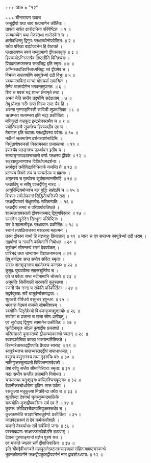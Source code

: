 +++
title = "१२"

+++
श्रीनारायण उवाच  
जम्बुद्वीपो यथा चायं यत्प्रमाणेन कीर्तितः ।  
तावता सर्वतः क्षारोदधिना परिवेष्टितः ॥ १ ॥  
जम्ब्वाख्येन यथा मेरुस्तथा क्षारोदकेन च ।  
क्षारोदधिस्तु द्विगुणः प्लक्षाख्येनोपवेष्टितः ॥ २ ॥  
यथैव परिखा बाह्योपवनेन हि वेष्ट्यते ।  
प्लक्षाख्यश्च स्वयं जम्बुप्रमाणो द्वीपरूपधृक् ॥ ३ ॥  
हिरण्मयोऽग्निस्तत्रैव तिष्ठतीति विनिश्चयः ।  
प्रियव्रतात्मजस्तत्र सप्तजिह्व इति स्मृतः ॥ ४ ॥  
अग्निस्तदधिपस्त्विध्मजिह्वः स्वं द्वीपमेव च ।  
विभज्य सप्तवर्षाणि स्वपुत्रेभ्यो ददौ विभुः ॥ ५ ॥  
स्वयमात्मविदां मान्यां योगचर्यां समाश्रितः ।  
तेनैव चात्मयोगेन भगवन्तमुपागतः ॥ ६ ॥  
शिवं च यवसं भद्रं शान्तं क्षेमामृते तथा ।  
अभयं चेति सप्तैव तद्वर्षाणि सदेक्षताम् ॥ ७ ॥  
तेषु प्रोक्ता नदीः सप्त गिरयः सप्त चैव हि ।  
अरुणा नृम्णाङ्‌गिरसी सावित्री सुप्रभातिका ॥ ८ ॥  
ऋतम्भरा सत्यम्भरा इति नद्यः प्रकीर्तिताः ।  
मणिकूटो वज्रकूट इन्द्रसेनस्तथैव च ॥ ९ ॥  
ज्योतिष्मान्वै सुपर्णश्च हिरण्यष्ठीव एव च ।  
मेघमाल इति ख्याताः प्लक्षद्वीपस्य पर्वताः ॥ १० ॥  
नदीनां जलमात्रेण दर्शनस्पर्शनादिभिः ।  
निर्धूताशेषरजसो निस्तमस्काः प्रजास्तथा ॥ ११ ॥  
हंसश्चैव पतङ्गश्च ऊर्ध्वायन इतीव च ।  
सत्याङ्गसञ्ज्ञाश्चत्वारो वर्णाः प्लक्षस्य द्वीपके ॥ १२ ॥  
सहस्रायुप्रमाणाश्च विविधोपमदर्शनाः ।  
स्वर्गद्वारं त्रयीविद्याविधिनार्कं यजन्ति ते ॥ १३ ॥  
प्रत्नस्य विष्णो रूपं च सत्यर्तस्य च ब्रह्मणः ।  
अमृतस्य च मृत्योश्च सूर्यमात्मानमीमहि ॥ १४ ॥  
प्लक्षादिषु च सर्वेषु पञ्चद्वीपेषु नारद ।  
आयुरिन्द्रियमोजश्च बलं बुद्धिः सहोऽपि च ॥ १५ ॥  
विक्रमः सर्वलोकानां सिद्धिरौत्पत्तिकी सदा ।  
प्लक्षद्वीपात्परं चेक्षुरसोदः सरिताम्पतिः ॥ १६ ॥  
प्लक्षद्वीपं समग्रं च परिवार्यावतिष्ठते ।  
शाल्मलाख्यस्ततो द्वीपश्चास्माद्‌ द्विगुणविस्तरः ॥ १७ ॥  
समानेन सुरोदेन सिन्धुना परिवेष्टितः ।  
यत्र वै शाल्मलीवृक्षः प्लक्षायामः प्रकीर्तितः ॥ १८ ॥  
स्थानं तत्पक्षिराजस्य गरुडस्य महात्मनः ।  
तस्य द्वीपस्य नाथो हि यज्ञबाहुः प्रियव्रतात् ॥ १९ ॥
जातः स एव सप्तभ्यः स्वपुत्रेभ्यो ददौ धराम् ।  
तद्वर्षाणां च नामानि कथितानि निबोधत ॥ २० ॥  
सुरोचनं सौमनस्यं रमणं देववर्षकम् ।  
पारिभद्रं तथा चाप्यायनं विज्ञातनामकम् ॥ २१ ॥  
तेषु वर्षाद्रयः सप्त सप्तैव सरितः स्मृताः ।  
सरसः शतशृङ्गश्च वामदेवश्च कन्दकः ॥ २२ ॥  
कुमुदः पुष्पवर्षश्च सहस्रश्रुतिरेव च ।  
एते च पर्वताः सप्त नदीनामानि चोच्यते ॥ २३ ॥  
अनुमतिः सिनीवाली सरस्वती कुहूस्तथा ।  
रजनी चैव नन्दा च राकेति परिकीर्तिताः ॥ २४ ॥  
तद्वर्षपुरुषाः सर्वे चातुर्वर्ण्यसमाह्वयाः ।  
श्रुतधरो वीर्यधरो वसुन्धर इषुन्धरः ॥ २५ ॥  
भगवन्तं वेदमयं यजन्ते सोममीश्वरम् ।  
स्वगोभिः पितृदेवेभ्यो विभजन्कृष्णशुक्लयोः ॥ २६ ॥  
सर्वासां च प्रजानां च राजा सोमः प्रसीदतु ।  
एवं सुरोदाद्‌ द्विगुणः स्वमानेन प्रकीर्तितः ॥ २७ ॥  
घृतोदेनावृतः सोऽयं कुशद्वीपः प्रकाशते ।  
यस्मिन्नास्ते कुशस्तम्बो द्वीपाख्याकारणो ज्वलन् ॥ २८ ॥  
स्वशष्परोचिषा काष्ठा भासयन्परितिष्ठते ।  
हिरण्यरेतास्तद्द्वीपपतिः प्रैयव्रत स्वराट् ॥ २९ ॥  
स्वपुत्रेभ्यश्च सप्तभ्यस्तद्‌द्वीपं सप्तधाभजत् ।  
वसुश्च वसुदानश्च तथा दृढरुचिः परः ॥ ३० ॥  
नाभिगुप्तस्तुत्यव्रतौ विविक्तनामदेवकौ ।  
तेषां वर्षेषु सप्तैव सीमागिरिवराः स्मृताः ॥ ३१ ॥  
नद्यः सप्तैव सन्तीह तन्नामानि निबोधत ।  
चक्रस्तथा चतुःशृङ्गः कपिलश्चित्रकूटकः ॥ ३२ ॥  
देवानीकश्चोर्ध्वरोमा द्रविणः सप्त पर्वताः ।  
रसकुल्या मधुकुल्या मित्रविन्दा तथैव च ॥ ३३ ॥  
श्रुतविन्दा देवगर्भा घृतच्युन्मन्दमालिके ।  
यत्पयोभिः कुशद्वीपवासिनः सर्व एव ते ॥ ३४ ॥  
कुशलः कोविदश्चैवाप्यभियुक्तस्तथैव च ।  
कुलकश्चेति सञ्ज्ञाभिश्चतुर्वर्णाः प्रकीर्तिताः ॥ ३५ ॥  
जातवेदसरूपं तं देवं कर्मजकौशलैः ।  
यजन्ते देववर्याभाः सर्वे सर्वविदो जनाः ॥ ३६ ॥  
परस्यब्रह्मणः साक्षाज्जातवेदोऽसि हव्यवाट् ।  
देवानां पुरुषाङ्गानां यज्ञेन पुरुषं यज ।  
एवं यजन्ते ज्वलनं सर्वे द्वीपाधिवासिनः ॥ ३७ ॥  
इति श्रीमद्देवीभागवते महापुराणेऽष्टादशसाहस्र्यां संहितायामष्टमस्कन्धे  
भुवनकोशवर्णने प्लक्षद्वीपकुशद्वीपवर्णनं नाम द्वादशोऽध्यायः ॥ १२ ॥
